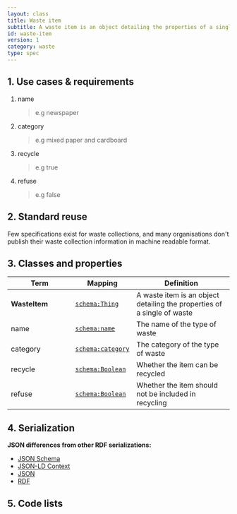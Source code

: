 ```yaml
---
layout: class
title: Waste item
subtitle: A waste item is an object detailing the properties of a single of waste.
id: waste-item
version: 1
category: waste
type: spec
---
```


<h2 id="use-cases-and-requirements">1. Use cases &amp; requirements</h2>

1. name

    >e.g newspaper

1. category

    >e.g mixed paper and cardboard

1. recycle

    >e.g true

1. refuse

    >e.g false

<h2 id="standard-reuse">2. Standard reuse</h2>

Few specifications exist for waste collections, and many organisations don't publish their waste collection information in machine readable format.

<h2 id="classes-and-properties">3. Classes and properties</h2>

<table>
  <thead>
    <tr>
      <th width="130">Term</th>
      <th>Mapping</th>
      <th>Definition</th>
    </tr>
  </thead>
  <tbody>
    <tr>
      <td><strong>WasteItem</strong></td>
      <td><code><a href="http://schema.org/Thing" title="http://schema.org/Thing">schema:Thing</a></code></td>
      <td>A waste item is an object detailing the properties of a single of waste</td>
    </tr>
    <tr id="rdf:type">
      <td>name</td>
      <td><code><a href="http://schema.org/name" title="http://schema.org/name">schema:name</a></code></td>
      <td>The name of the type of waste</td>
    </tr>
    <tr id="rdf:type">
      <td>category</td>
      <td><code><a href="http://schema.org/category" title="http://schema.org/category">schema:category</a></code></td>
      <td>The category of the type of waste</td>
    </tr>
    <tr id="rdf:value">
      <td>recycle</td>
      <td><code><a href="http://schema.org/Boolean" title="http://schema.org/Boolean">schema:Boolean</a></code></td>
      <td>Whether the item can be recycled</td>
    </tr>
    <tr id="rdf:value">
      <td>refuse</td>
      <td><code><a href="http://schema.org/Boolean" title="http://schema.org/Boolean">schema:Boolean</a></code></td>
      <td>Whether the item should not be included in recycling</td>
    </tr>
  </tbody>
</table>

<h2 id="serialization">4. Serialization</h2>

**JSON differences from other RDF serializations:**

<ul class="nav nav-tabs no-js">
  <li><a href="#count-schema">JSON Schema</a></li>
  <li><a href="#count-context">JSON-LD Context</a></li>
  <li class="active"><a href="#count-json">JSON</a></li>
  <li><a href="#count-rdf">RDF</a></li>
</ul>

<div class="tab-content no-js">
  <div class="tab-pane" id="count-schema" data-url="{{ site.url }}/schemas/waste-item.json"></div>
  <div class="tab-pane" id="count-context" data-url="{{ site.url }}/contexts/waste-item.jsonld"></div>
  <div class="tab-pane active" id="count-json" data-url="{{ site.url }}/examples/waste-item.json"></div>
  <div class="tab-pane" id="count-rdf" data-url="{{ site.url }}/examples/waste-item.ttl"></div>
</div>

<h2 id="code-lists">5. Code lists</h2>